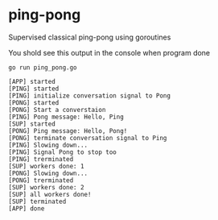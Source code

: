 # ping-pong
Supervised classical ping-pong using goroutines

You shold see this output in the console when program done

<code>go run ping_pong.go</code>
```
[APP] started
[PING] started
[PING] initialize conversation signal to Pong
[PONG] started
[PONG] Start a converstaion
[PING] Pong message: Hello, Ping
[SUP] started
[PONG] Ping message: Hello, Pong!
[PONG] terminate conversation signal to Ping
[PING] Slowing down...
[PING] Signal Pong to stop too
[PING] trerminated
[SUP] workers done: 1
[PONG] Slowing down...
[PONG] trerminated
[SUP] workers done: 2
[SUP] all workers done!
[SUP] terminated
[APP] done
````
